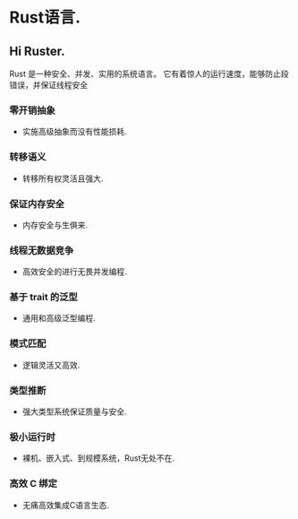 # Rust语言.

## Hi Ruster.

Rust 是一种安全、并发、实用的系统语言。 它有着惊人的运行速度，能够防止段错误，并保证线程安全

### 零开销抽象
  - 实施高级抽象而没有性能损耗.
### 转移语义
  - 转移所有权灵活且强大.
### 保证内存安全
  -  内存安全与生俱来.
### 线程无数据竞争
  - 高效安全的进行无畏并发编程.
### 基于 trait 的泛型
  - 通用和高级泛型编程.
### 模式匹配
  - 逻辑灵活又高效.
### 类型推断
  - 强大类型系统保证质量与安全.
### 极小运行时
  - 裸机、嵌入式、到规模系统，Rust无处不在.
### 高效 C 绑定
  - 无痛高效集成C语言生态.
